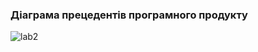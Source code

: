 ### Діаграма прецедентів програмного продукту
![lab2](https://user-images.githubusercontent.com/91195065/190532522-1801feab-49a0-4b6d-acfe-d104b054a3f0.jpg)
